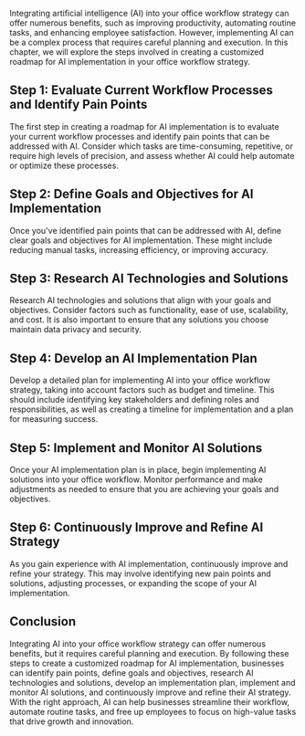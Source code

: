 
Integrating artificial intelligence (AI) into your office workflow strategy can offer numerous benefits, such as improving productivity, automating routine tasks, and enhancing employee satisfaction. However, implementing AI can be a complex process that requires careful planning and execution. In this chapter, we will explore the steps involved in creating a customized roadmap for AI implementation in your office workflow strategy.

Step 1: Evaluate Current Workflow Processes and Identify Pain Points
--------------------------------------------------------------------

The first step in creating a roadmap for AI implementation is to evaluate your current workflow processes and identify pain points that can be addressed with AI. Consider which tasks are time-consuming, repetitive, or require high levels of precision, and assess whether AI could help automate or optimize these processes.

Step 2: Define Goals and Objectives for AI Implementation
---------------------------------------------------------

Once you've identified pain points that can be addressed with AI, define clear goals and objectives for AI implementation. These might include reducing manual tasks, increasing efficiency, or improving accuracy.

Step 3: Research AI Technologies and Solutions
----------------------------------------------

Research AI technologies and solutions that align with your goals and objectives. Consider factors such as functionality, ease of use, scalability, and cost. It is also important to ensure that any solutions you choose maintain data privacy and security.

Step 4: Develop an AI Implementation Plan
-----------------------------------------

Develop a detailed plan for implementing AI into your office workflow strategy, taking into account factors such as budget and timeline. This should include identifying key stakeholders and defining roles and responsibilities, as well as creating a timeline for implementation and a plan for measuring success.

Step 5: Implement and Monitor AI Solutions
------------------------------------------

Once your AI implementation plan is in place, begin implementing AI solutions into your office workflow. Monitor performance and make adjustments as needed to ensure that you are achieving your goals and objectives.

Step 6: Continuously Improve and Refine AI Strategy
---------------------------------------------------

As you gain experience with AI implementation, continuously improve and refine your strategy. This may involve identifying new pain points and solutions, adjusting processes, or expanding the scope of your AI implementation.

Conclusion
----------

Integrating AI into your office workflow strategy can offer numerous benefits, but it requires careful planning and execution. By following these steps to create a customized roadmap for AI implementation, businesses can identify pain points, define goals and objectives, research AI technologies and solutions, develop an implementation plan, implement and monitor AI solutions, and continuously improve and refine their AI strategy. With the right approach, AI can help businesses streamline their workflow, automate routine tasks, and free up employees to focus on high-value tasks that drive growth and innovation.
